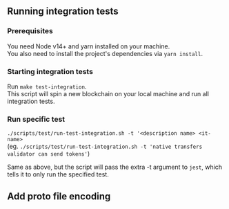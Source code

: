 ## Running integration tests

### Prerequisites
You need Node v14+ and yarn installed on your machine.  
You also need to install the project's dependencies via `yarn install`.

### Starting integration tests
Run `make test-integration`.  
This script will spin a new blockchain on your local machine and run all integration tests.

### Run specific test

`./scripts/test/run-test-integration.sh -t '<description name> <it-name>`  
(eg. `./scripts/test/run-test-integration.sh -t 'native transfers validator can send tokens'`)

Same as above, but the script will pass the extra -t argument to `jest`, which tells it to only run the specified test.

## Add proto file encoding